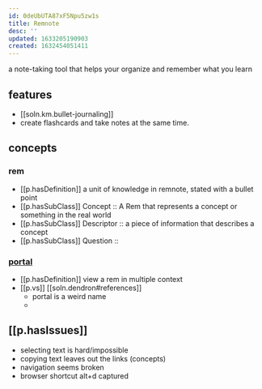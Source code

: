 ```yaml
---
id: 0deUbUTA87xF5Npu5zw1s
title: Remnote
desc: ''
updated: 1633205190903
created: 1632454051411
---
```


a note-taking tool that helps your organize and remember what you learn

## features

- [[soln.km.bullet-journaling]]  
- create flashcards and take notes at the same time.

## concepts

### rem
- [[p.hasDefinition]] a unit of knowledge in remnote, stated with a bullet point
- [[p.hasSubClass]] Concept :: A Rem that represents a concept or something in the real world
- [[p.hasSubClass]] Descriptor :: a piece of information that describes a concept
- [[p.hasSubClass]] Question :: 


### [portal](https://www.remnote.com/p/help/document/rML9ANQyE7DW3XqPn)

- [[p.hasDefinition]] view a rem in multiple context
- [[p.vs]] [[soln.dendron#references]]
  - portal is a weird name
  - 

## [[p.hasIssues]]

- selecting text is hard/impossible
- copying text leaves out the links (concepts)
- navigation seems broken
- browser shortcut alt+d captured


